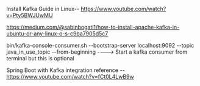 Install Kafka Guide in Linux-- https://www.youtube.com/watch?v=Pty5BWJUwMU

https://medium.com/@sabinbogati1/how-to-install-apache-kafka-in-ubuntu-or-any-linux-o-s-c9ba7905d5c7


bin/kafka-console-consumer.sh --bootstrap-server localhost:9092 --topic java_in_use_topic --from-beginning  ----> Start a kafka consumer from terminal but this is optional


Spring Boot with Kafka integration reference -- https://www.youtube.com/watch?v=fCt0L4LwB9w